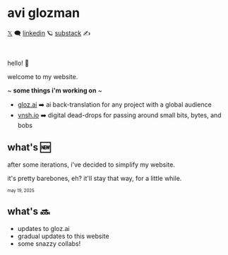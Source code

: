# avi glozman

[𝕏](https://x.com/avigloz) 🗨️
[linkedin](https://www.linkedin.com/in/avi-glozman/) 🪐
[substack](https://substack.com/@avigloz) ✍️

<br>

hello! 👋

welcome to my website.

~ **some things i'm working on** ~

- [gloz.ai](https://gloz.ai) ➡️ ai back-translation for any project with a global audience
- [vnsh.io](https://vnsh.io) ➡️ digital dead-drops for passing around small bits, bytes, and bobs


## what's 🆕

after some iterations, i've decided to simplify my website.

it's pretty barebones, eh? it'll stay that way, for a little while.

<sub><sup>may 19, 2025</sup></sub>

## what's 🔜

- updates to gloz.ai
- gradual updates to this website
- some snazzy collabs!

